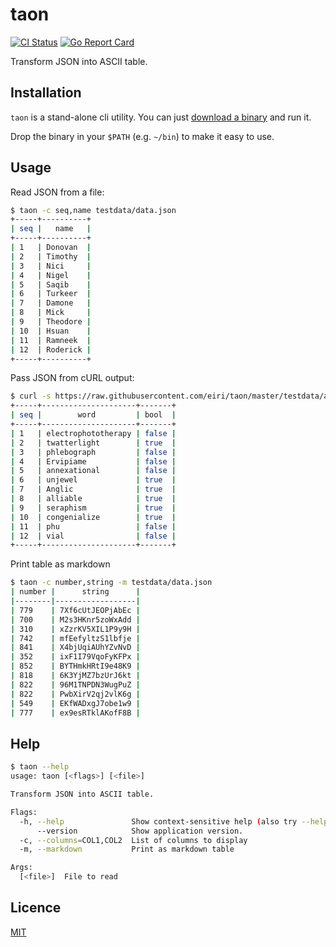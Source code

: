 # taon
[![CI Status](https://github.com/eiri/taon/actions/workflows/test.yaml/badge.svg)](https://github.com/eiri/taon/actions/workflows/test.yaml)
[![Go Report Card](https://goreportcard.com/badge/github.com/eiri/taon)](https://goreportcard.com/report/github.com/eiri/taon)

Transform JSON into ASCII table.

## Installation

`taon` is a stand-alone cli utility. You can just [download a binary](https://github.com/eiri/taon/releases) and run it.

Drop the binary in your `$PATH` (e.g. `~/bin`) to make it easy to use.

## Usage

Read JSON from a file:
```bash
$ taon -c seq,name testdata/data.json
+-----+----------+
| seq |   name   |
+-----+----------+
| 1   | Donovan  |
| 2   | Timothy  |
| 3   | Nici     |
| 4   | Nigel    |
| 5   | Saqib    |
| 6   | Turkeer  |
| 7   | Damone   |
| 8   | Mick     |
| 9   | Theodore |
| 10  | Hsuan    |
| 11  | Ramneek  |
| 12  | Roderick |
+-----+----------+
```

Pass JSON from cURL output:
```bash
$ curl -s https://raw.githubusercontent.com/eiri/taon/master/testdata/array.json | taon -c seq,word,bool
+-----+---------------------+-------+
| seq |        word         | bool  |
+-----+---------------------+-------+
| 1   | electrophototherapy | false |
| 2   | twatterlight        | true  |
| 3   | phlebograph         | false |
| 4   | Ervipiame           | false |
| 5   | annexational        | false |
| 6   | unjewel             | true  |
| 7   | Anglic              | true  |
| 8   | alliable            | true  |
| 9   | seraphism           | true  |
| 10  | congenialize        | true  |
| 11  | phu                 | false |
| 12  | vial                | false |
+-----+---------------------+-------+
```

Print table as markdown
```bash
$ taon -c number,string -m testdata/data.json
| number |      string      |
|--------|------------------|
| 779    | 7Xf6cUtJEOPjAbEc |
| 700    | M2s3HKnr5zoWxAdd |
| 310    | xZzrKV5XIL1P9y9H |
| 742    | mfEefyltzS1lbfje |
| 841    | X4bjUqiAUhYZvNvD |
| 352    | ixF1I79VqoFyKFPx |
| 852    | BYTHmkHRtI9e48K9 |
| 818    | 6K3YjMZ7bzUrJ6kt |
| 822    | 96M1TNPDN3WugPuZ |
| 822    | PwbXirV2qj2vlK6g |
| 549    | EKfWADxgJ7obe1w9 |
| 777    | ex9esRTklAKofF8B |
```

## Help
```bash
$ taon --help
usage: taon [<flags>] [<file>]

Transform JSON into ASCII table.

Flags:
  -h, --help               Show context-sensitive help (also try --help-long and --help-man).
      --version            Show application version.
  -c, --columns=COL1,COL2  List of columns to display
  -m, --markdown           Print as markdown table

Args:
  [<file>]  File to read
```

## Licence

[MIT](https://github.com/eiri/taon/blob/master/LICENSE)
